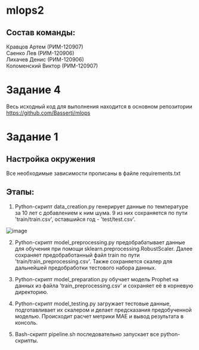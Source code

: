 # mlops2

## Состав команды:
Кравцов Артем (РИМ-120907)  
Саенко Лев (РИМ-120906)  
Лихачев Денис (РИМ-120906)  
Коломенский Виктор (РИМ-120907)  

# Задание 4

Весь исходный код для выполнения находится в основном репозитории https://github.com/Basserti/mlops

# Задание 1

## Настройка окружения
Все необходимые зависимости прописаны в файле requirements.txt

## Этапы:

1.	Python-скрипт data_creation.py генерирует данные по температуре за 10 лет с добавлением к ним шума. 
9 из них сохраняется по пути 'train/train.csv', оставшийся год - 'test/test.csv'.

![image](https://user-images.githubusercontent.com/26464655/221661738-990dfcff-b503-4b87-a059-658be485e468.png)

2.	Python-скрипт model_preprocessing.py предобрабатывает данные для обучения при помощи sklearn.preprocessing.RobustScaler. Далее сохраняет предобработанный файл train по пути 'train/train_preprocessing.csv'. Также сохраняется скалер для дальнейшей предобработки тестового набора данных.

3.	Python-скрипт model_preparation.py обучает модель Prophet на данных из файла 'train_preprocessing.csv' и сохраняет её в корневую директорию.

4.	Python-скрипт model_testing.py загружает тестовые данные, подготавливает их скалером и делает предсказания предобученной моделью. Происходит расчет метрики MAE и вывод результата в консоль.

5.	Bash-скрипт pipeline.sh последовательно запускает все python-скрипты.
